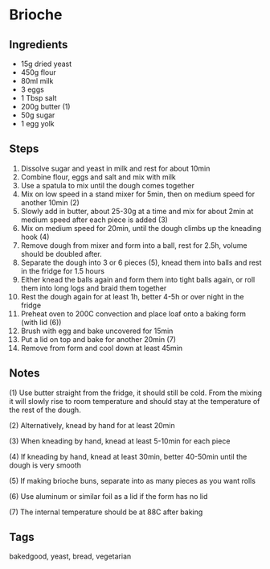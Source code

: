 # Brioche

## Ingredients

* 15g dried yeast 
* 450g flour
* 80ml milk
* 3 eggs 
* 1 Tbsp salt 
* 200g butter (1)
* 50g sugar
* 1 egg yolk

## Steps

1. Dissolve sugar and yeast in milk and rest for about 10min
2. Combine flour, eggs and salt and mix with milk
3. Use a spatula to mix until the dough comes together 
4. Mix on low speed in a stand mixer for 5min, then on medium speed for another 10min (2) 
5. Slowly add in butter, about 25-30g at a time and mix for about 2min at medium speed after each piece is added (3)
6. Mix on medium speed for 20min, until the dough climbs up the kneading hook (4)
7. Remove dough from mixer and form into a ball, rest for 2.5h, volume should be doubled after.
8. Separate the dough into 3 or 6 pieces (5), knead them into balls and rest in the fridge for 1.5 hours
9. Either knead the balls again and form them into tight balls again, or roll them into long logs and braid them together
10. Rest the dough again for at least 1h, better 4-5h or over night in the fridge
11. Preheat oven to 200C convection and place loaf onto a baking form (with lid (6)) 
12. Brush with egg and bake uncovered for 15min
13. Put a lid on top and bake for another 20min (7)
14. Remove from form and cool down at least 45min

## Notes

(1) Use butter straight from the fridge, it should still be cold. From the mixing it will slowly rise to room temperature and should stay at the temperature of the rest of the dough.

(2) Alternatively, knead by hand for at least 20min

(3) When kneading by hand, knead at least 5-10min for each piece

(4) If kneading by hand, knead at least 30min, better 40-50min until the dough is very smooth

(5) If making brioche buns, separate into as many pieces as you want rolls

(6) Use aluminum or similar foil as a lid if the form has no lid

(7) The internal temperature should be at 88C after baking

## Tags
bakedgood, yeast, bread, vegetarian

